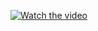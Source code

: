 [![Watch the video](https://raw.githubusercontent.com/MXNOJBE/repository/branch/path/to/thumbnail.jpg)](https://raw.githubusercontent.com/MXNOJBE/ShoppingCart-Kotlin-Compose/blob/master/ShoppingCart.mp4)
